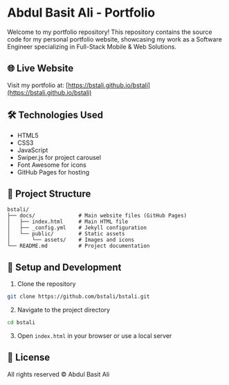 # Abdul Basit Ali - Portfolio

Welcome to my portfolio repository! This repository contains the source code for my personal portfolio website, showcasing my work as a Software Engineer specializing in Full-Stack Mobile & Web Solutions.

## 🌐 Live Website
Visit my portfolio at: [https://bstali.github.io/bstali](https://bstali.github.io/bstali)

## 🛠 Technologies Used
- HTML5
- CSS3
- JavaScript
- Swiper.js for project carousel
- Font Awesome for icons
- GitHub Pages for hosting

## 📂 Project Structure
```
bstali/
├── docs/              # Main website files (GitHub Pages)
│   ├── index.html     # Main HTML file
│   ├── _config.yml    # Jekyll configuration
│   └── public/        # Static assets
│       └── assets/    # Images and icons
└── README.md          # Project documentation
```

## 🚀 Setup and Development
1. Clone the repository
```bash
git clone https://github.com/bstali/bstali.git
```
2. Navigate to the project directory
```bash
cd bstali
```
3. Open `index.html` in your browser or use a local server

## 📝 License
All rights reserved © Abdul Basit Ali
